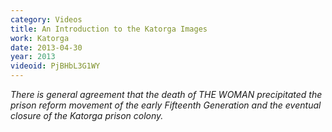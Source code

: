 ```yaml
---
category: Videos
title: An Introduction to the Katorga Images
work: Katorga
date: 2013-04-30
year: 2013
videoid: PjBHbL3G1WY
---
```


<em>There is general agreement that the death of THE WOMAN precipitated the prison reform movement of the early Fifteenth Generation and the eventual closure of the Katorga prison colony.</em>




